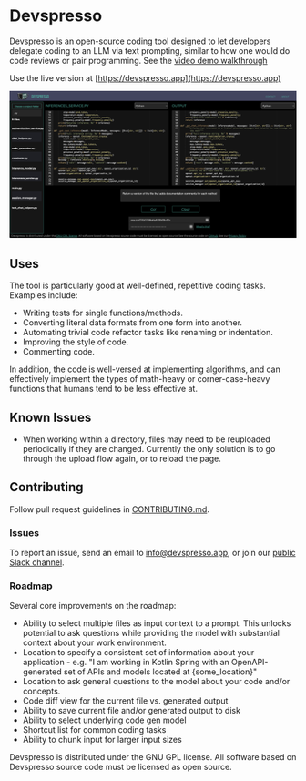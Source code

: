 # Devspresso
Devspresso is an open-source coding tool designed to let developers delegate coding to an LLM via text prompting, similar to how one would do code reviews or pair programming.
See the [video demo walkthrough](https://www.loom.com/share/9a167b3cdb684b39885731c44322134f)

Use the live version at [https://devspresso.app](https://devspresso.app)

![Devspresso Screen Shot](./docs/images/screenshot.png)

## Uses
The tool is particularly good at well-defined, repetitive coding tasks. Examples include:
- Writing tests for single functions/methods.
- Converting literal data formats from one form into another.
- Automating trivial code refactor tasks like renaming or indentation.
- Improving the style of code.
- Commenting code.

In addition, the code is well-versed at implementing algorithms, and can effectively implement the types of math-heavy or corner-case-heavy functions that humans tend to be less effective at.

## Known Issues
- When working within a directory, files may need to be reuploaded periodically if they are changed. Currently the only solution is to go through the upload flow again, or to reload the page. 

## Contributing
Follow pull request guidelines in [CONTRIBUTING.md](./CONTRIBUTING.md).
### Issues
To report an issue, send an email to info@devspresso.app, or join our [public Slack channel](https://join.slack.com/t/devspressoworkspace/shared_invite/zt-1s4j5nnw2-~fM~6_~7bVhO_IOLU8CPYw).

### Roadmap
Several core improvements on the roadmap:
- Ability to select multiple files as input context to a prompt. This unlocks potential to ask questions while providing the model with substantial context about your work environment.
- Location to specify a consistent set of information about your application - e.g. "I am working in Kotlin Spring with an OpenAPI-generated set of APIs and models located at {some_location}"
- Location to ask general questions to the model about your code and/or concepts. 
- Code diff view for the current file vs. generated output
- Ability to save current file and/or generated output to disk
- Ability to select underlying code gen model
- Shortcut list for common coding tasks
- Ability to chunk input for larger input sizes

Devspresso is distributed under the GNU GPL license. All software based on Devspresso source code must be licensed as open source.
